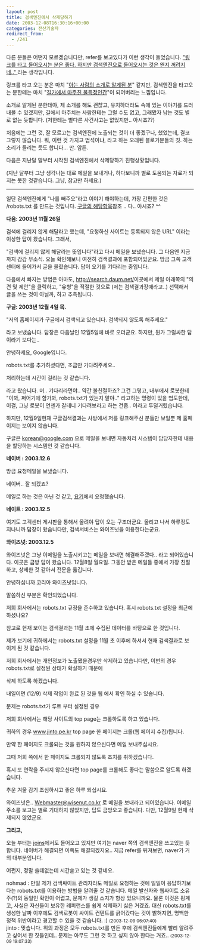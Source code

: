 ```yaml
---
layout: post
title: 검색엔진에서 삭제당하기
date: 2003-12-08T16:30:16+00:00
categories: 전산기술자
redirect_from:
  - /241
---
```


다른 분들은 어떤지 모르겠습니다만, refer를 보고있다가 이런 생각이 들었습니다. <u>"링크를 타고 들어오시는 분은 좋다. 하지만 검색엔진으로 들어오시는 것은 왠지 꺼려지네.." </u>라는 생각입니다.

링크를 타고 오는 분은 마치 "<u>아는 사람의 소개로 알게된 분</u>" 같지만, 검색엔진을 타고오는 분한테는 마치 "<u>길가에서 마주친 불특정인간</u>"이 되어버리는 느낌입니다.

소개로 알게된 분한테야, 제 소개를 해도 괜찮고, 유치하더라도 속에 있는 이야기를 드러내볼 수 있겠지만, 길에서 마주치는 사람한테는 그럴 수도 없고, 그래봤자 남는 것도 별로 없는 듯합니다. (저한테는 별다른 사건사고는 없었지만.. 아시죠??)

처음에는 그런 것, 잘 모르고는 검색엔진에 노출되는 것이 더 좋겠구나, 했었는데, 결코 그렇지 않습니다. 뭐, 이런 것 가지고 법석이냐, 라고 하는 오래된 블로거분들의 칫. 하는 소리가 들리는 듯도 합니다... 만. 암튼.

다음은 지난달 말부터 시작된 검색엔진에서 삭제당하기 진행상황입니다.

(지난 달부터 그냥 생각나는 대로 메일을 보내거나, 하다보니까 별로 도움되는 자료가 되지는 못한 것같습니다. 그냥, 참고만 하세요.)

---

일단 검색엔진에게 "나를 빼주오"라고 이야기 해야하는데, 가장 간편한 것은 /robots.txt 를 만드는 것입니다. <a href="http://www.google.co.kr/intl/ko/remove.html" target=bb>구글의 해당항목</a>참조 .. 다.. 아시죠? ^^

<b>다음: 2003년 11월 26일</b>

검색에 걸리지 않게 해달라고 했는데, "요청하신 사이트는 등록되지 않은 URL" 이라는 이상한 답이 왔습니다. 그래서,

"검색에 걸리지 않게 해달라는 뜻입니다"라고 다시 메일을 보냈습니다. 그 다음엔 지금까지 감감 무소식. 오늘 확인해보니 여전히 검색결과에 포함되어있군요. 방금 그쪽 고객센터에 들어가서 글을 올렸습니다. 답이 오기를 기다리는 중입니다.

다음에서 빠지는 방법은 아마도, <a href=http://search.daum.net target=bb> http://search.daum.net/</a>이곳에서 제일 아래쪽의 "의견 및 제안"을 클릭하고, "유형"을 적절한 것으로 (저는 검색결과장애라고..) 선택해서 글을 쓰는 것이 아닐까, 하고 추측됩니다.

<b>구글: 2003년 12월 4일 목.</b>

"저의 홈페이지가 구글에서 검색되고 있습니다. 검색되지 않도록 해주세요."

라고 보냈습니다. 답장은 다음날인 12월5일에 바로 오더군요. 하지만, 뭔가 그럴싸한 답이라기 보다는..

안녕하세요, Google입니다.

robots.txt를 추가하셨다면, 조금만 기다려주세요..

처리하는데 시간이 걸리는 것 같습니다.

라고 왔습니다. 머.. 기다리라면야.. 약간 불친절하죠? 그건 그렇고, 내부에서 로봇한테 "이봐, 쩌어기에 함가봐, robots.txt가 있는지 말야.." 라고하는 명령이 있을 법도한데, 이걸, 그냥 로봇이 언젠가 갈테니 기다려보라고 하는 건좀.. 이라고 투덜거렸습니다.

하지만, 12월9일현재 구글검색결과는 사방에서 저를 링크해주신 분들만 보일뿐 제 홈페이지는 보이지 않습니다.

구글은 korean@google.com 으로 메일을 보내면 자동처리 시스템이 담당자한테 내용을 할당하는 시스템인 것 같습니다.

<b>네이버 : 2003.12.6</b>

방금 요청메일을 보냈습니다.

네이버.. 잘 되겠죠?

메일로 하는 것은 아닌 것 같고, <a href="http://help.naver.com/exMailQuestion.asp" target=bb>요기</a>에서 요청했습니다.

<b>네이트 : 2003.12.5</b>

여기도 고객센터 게시판을 통해서 올려야 답이 오는 구조더군요. 올리고 나서 하루정도 지나니까 답장이 왔습니다만, 검색서비스는 와이즈넛을 이용한다는군요.

<b>와이즈넛: 2003.12.5</b>

와이즈넛은 그냥 이메일을 노출시키고는 메일을 보내면 해결해주겠다.. 라고 되어있습니다. 이곳은 금방 답이 왔습니다. 12월8일 월요일. 그동안 받은 메일들 중에서 가장 친절하고, 상세한 것 같아서 전문을 옮깁니다.

안녕하십니까 코리아 와이즈넛입니다.

말씀하신 부분은 확인되었습니다.

저희 회사에서는 robots.txt 규정을 준수하고 있습니다. 혹시 robots.txt 설정을 최근에 하셨나요?

참고로 현재 보이는 검색결과는 11월 초에 수집된 데이터를 바탕으로 한 것입니다.

제가 보기에 귀하께서는 robots.txt 설정을 11월 초 이후에 하셔서 현재 검색결과로 보이게 된 것 같습니다.

저희 회사에서는 개인정보가 노출됐을경우만 삭제하고 있습니다만, 이번의 경우 robots.txt로 설정된 상태가 확실하기 때문에

삭제 하도록 하겠습니다.

내일이면 (12/9) 삭제 작업이 완료 된 것을 웹 에서 확인 하실 수 있습니다.

문제는 robots.txt가 루트 부터 설정된 경우

저희 회사에서는 해당 사이트의 top page는 크롤하도록 하고 있습니다.

귀하의 경우 www.jinto.pe.kr top page 한 페이지는 크롤(웹 페이지 수집)됩니다.

만약 한 페이지도 크롤되는 것을 원하지 않으신다면 메일 보내주십시요.

그때 저희 쪽에서 한 페이지도 크롤되지 않도록 조치를 취하겠습니다.

혹시 또 연락을 주시지 않으신다면 top page를 크롤해도 좋다는 말씀으로 알도록 하겠습니다.

추운 겨울 감기 조심하시고 좋은 하루 되십시요.

와이즈넛은.. Webmaster@wisenut.co.kr 로 메일을 보내라고 되어있습니다. 이메일 주소를 보고는 별로 기대하지 않았지만, 답도 금방오고 좋습니다. 다만, 12월9일 현재 삭제되지 않았군요.

<b>그리고,</b>

오늘 부터는 <a href="http://find.joins.com/search_web.asp?w=&q=이규형%20감독&ds=&de=&ttl=0&srt=0&s=1&d=10&qt=ba&h=&m=a" target=bb>joins</a>에서도 들어오고 있지만 여기는 naver 쪽의 검색엔진을 쓰고있는 듯합니다. 네이버가 해결되면 이쪽도 해결되겠지요.. 지금 refer를 뒤져보면, naver가 거의 대부분입니다.

어쩐지, 정말 쓸데없는데 시간쏟고 있는 것 같네요.
<div id=comments>
<div class=comment>
<!--- cmt:516 --->
<!--- mail: --->
<!--- parent:0 --->
nohmad : 
만일 제가 검색싸이트 관리자라도 메일로 요청하는 것에 일일이 응답하기보다는 robots.txt를 이용하는 방법을 알려줄 것 같습니다. 메일 발신자와 웹싸이트 소유주(?)의 동일인 확인이 어렵고, 문제가 생길 소지가 항상 있으니까요. 물론 이것은 핑계고, 사실은 자신들이 보유한 레퍼런스를 쉽게 삭제하기 싫은 거겠죠. 대신 robots.txt를 생성한 날짜 이후에도 검색로봇이 싸이트 컨텐트를 긁어갔다는 것이 밝혀지면, 명백한 정책 위반이라고 경고할 수 있을 것 같습니다. :)
 <small>(2003-12-09 06:07:40)</small>
</div>
<div class=comment>
<!--- cmt:517 --->
<!--- mail: --->
<!--- parent:0 --->
jinto : 
맞습니다. 
위의 과정은 모두 robots.txt를 만든 후에 검색엔진들에게 빨리 알려주고 싶어서 한 짓들인데.. 문제는 아무도 그런 것 하고 싶지 않아 한다는 거죠..
 <small>(2003-12-09 19:07:33)</small>
</div>
</div>
